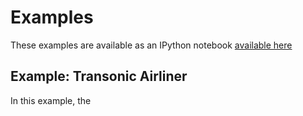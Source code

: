 Examples
========

These examples are available as an IPython notebook [available here](https://github.com/p-chambers/occ_airconics/blob/master/examples/notebooks/notebook_examples.ipynb)

Example: Transonic Airliner
---------------------------

In this example, the 
